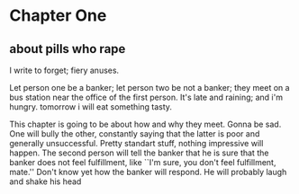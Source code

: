 # Chapter One
## about pills who rape

I write to forget; fiery anuses.

Let person one be a banker; let person two be not a banker; they meet on a bus station near the office of the first person. It's late and raining; and i'm hungry. tomorrow i will eat something tasty.

This chapter is going to be about how and why they meet. Gonna be sad. One will bully the other, constantly saying that the latter is poor and generally unsuccessful. Pretty standart stuff, nothing impressive will happen. The second person will tell the banker that he is sure that the banker does not feel fulfillment, like ``I'm sure, you don't feel fulfillment, mate.'' Don't know yet how the banker will respond. He will probably laugh and shake his head
